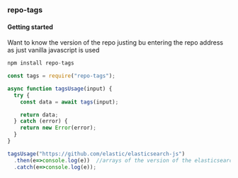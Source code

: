 ### repo-tags

#### Getting started

Want to know the version of the repo justing bu entering the repo address
as just vanilla javascript is used

```js
npm install repo-tags
```

```js
const tags = require("repo-tags");

async function tagsUsage(input) {
  try {
    const data = await tags(input);

    return data;
  } catch (error) {
    return new Error(error);
  }
}

tagsUsage("https://github.com/elastic/elasticsearch-js")
  .then(e=>console.log(e))  //arrays of the version of the elasticsearch
  .catch(e=>console.log(e));
```